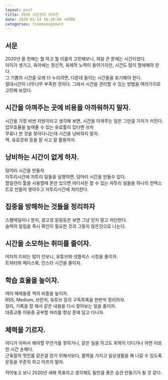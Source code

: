 ```yaml
---
layout: post
title: 2020 시간관리 대작전
date: 2020-01-14 10:20:00 +0900
categories: timemanagement
---
```

## 서문
2020년 올 한해는 뭘 하고 뭘 이룰까 고민해보니, 제일 큰 문제는 시간이었다.<br/>
아이가 생기고, 육아에는 정신적, 육체적 노력이 들어가지만, 시간도 많이 할애해야 한다.<br/>
그 기쁨의 시간을 오래 더 누리려면, 다른데 들이는 시간들을 포기해야 한다.<br/>
절대시간이 너무너무 부족한 것이다. 그래서 시간을 관리할 수 있는 방법을 여러가지로 고민해 보았다.

## 시간을 아껴주는 곳에 비용을 아까워하지 말자.
시간을 가장 비싼 자원이라고 생각해 보면, 시간을 아껴주는 일은 그만큼 가치가 커진다.<br/>
업무효율을 높여줄 수 있는 유료툴이 있다면 쓰자<br/>
무료나 싼 것을 찾아다니는데 시간을 낭비하지 말자.<br/>
책, 유료강좌 등을 잘 사고 잘 활용하자.<br/>

## 낭비하는 시간이 없게 하자.
덩어리 시간을 만들자<br/>
자투리시간에 자투리 일들을 실행하면, 덩어리 시간을 만들수 있다.<br/>
할일관리 툴을 사용할때 폰만 있으면 어디서든 할 수 있는 자투리 일들을 하나의 컨텍스트로 만들어 쌓아두고 자투리시간에 처리한다.

## 집중을 방해하는 것들을 정리하자
스팸메일이나 문자, 광고성 알림등은 보면 그냥 닫지 말고 차단한다.<br/>
슬랙의 알림을 즉시 확인이 필요한 것과 그렇지 않은것으로 나눈다.<br/>

## 시간을 소모하는 취미를 줄이자.
어차피 티비는 많이 안보니, 유튜브와 넷플릭스 시청을 줄이자.<br/>
트위터와 페이스북, 인스타 시간을 줄이자.<br/>

## 학습 효율을 높이자.
여러 매체들중 책의 비중을 높이자.<br/>
RSS, Medium, 브런치, 유튜브 등의 구독목록을 한번씩 정리하자.<br/>
정리, 기록을 잘 해서 같은 내용을 다시 찾아보는 일을 줄이자.<br/>
대중교통 이용중 공부할 꺼리를 항상 폰에 담고 다니자.<br/>

## 체력을 기르자.
어디가 아파서 해야할 무언가를 못하거나, 같은 일을 하고도 회복이 더디거나 하면 이또한 시간 손해다.<br/>
근육질의 멋진몸 같은걸 얻기 위해서보다, 활력을 가지고 일상생활을 해 나갈 수 있도록 운동을 꾸준히 하고 아프지 말자.<br/>


적어놓고 보니 2020년 새해 목표라고 생각해도 될만큼 좋은 습관 만들기가 될 것 같다.
